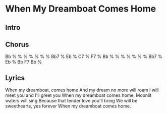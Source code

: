 # When My Dreamboat Comes Home

## Intro

## Chorus

Bb % % % % % % %
Bb7 % Eb % C7 % F7 % 
Bb % % % % % % %
Bb7 % Eb % Bb F7 Bb % 

## Lyrics

When my dreamboat, comes home
And my dream no more will roam
I will meet you and I'll greet you
When my dreamboat comes home.
Moonlit waters will sing
Because that tender love you'll bring
We will be sweethearts, yes forever
When my dreamboat comes home.